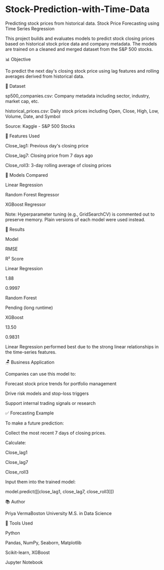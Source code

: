 # Stock-Prediction-with-Time-Data
Predicting stock prices from historical data.
Stock Price Forecasting using Time Series Regression

This project builds and evaluates models to predict stock closing prices based on historical stock price data and company metadata. The models are trained on a cleaned and merged dataset from the S&P 500 stocks.

📊 Objective

To predict the next day's closing stock price using lag features and rolling averages derived from historical data.

📁 Dataset

sp500_companies.csv: Company metadata including sector, industry, market cap, etc.

historical_prices.csv: Daily stock prices including Open, Close, High, Low, Volume, Date, and Symbol

Source: Kaggle - S&P 500 Stocks

🧱 Features Used

Close_lag1: Previous day's closing price

Close_lag7: Closing price from 7 days ago

Close_roll3: 3-day rolling average of closing prices

🧰 Models Compared

Linear Regression

Random Forest Regressor

XGBoost Regressor

Note: Hyperparameter tuning (e.g., GridSearchCV) is commented out to preserve memory. Plain versions of each model were used instead.

🔢 Results

Model

RMSE

R² Score

Linear Regression

1.88

0.9997

Random Forest

Pending (long runtime)

XGBoost

13.50

0.9831

Linear Regression performed best due to the strong linear relationships in the time-series features.

🪑 Business Application

Companies can use this model to:

Forecast stock price trends for portfolio management

Drive risk models and stop-loss triggers

Support internal trading signals or research

✅ Forecasting Example

To make a future prediction:

Collect the most recent 7 days of closing prices.

Calculate:

Close_lag1

Close_lag7

Close_roll3

Input them into the trained model:

model.predict([[close_lag1, close_lag7, close_roll3]])

📚 Author

Priya VermaBoston University
M.S. in Data Science

🔧 Tools Used

Python

Pandas, NumPy, Seaborn, Matplotlib

Scikit-learn, XGBoost

Jupyter Notebook
